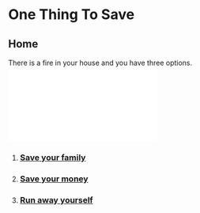 # One Thing To Save 
## Home

There is a fire in your house and you have three options.  
![fire](fire.md)

1. ### [Save your family](save-your-family/family.md)
2. ### [Save your money](save-your-money/your-money.md)
3. ### [Run away yourself](run-away/yourself.md)